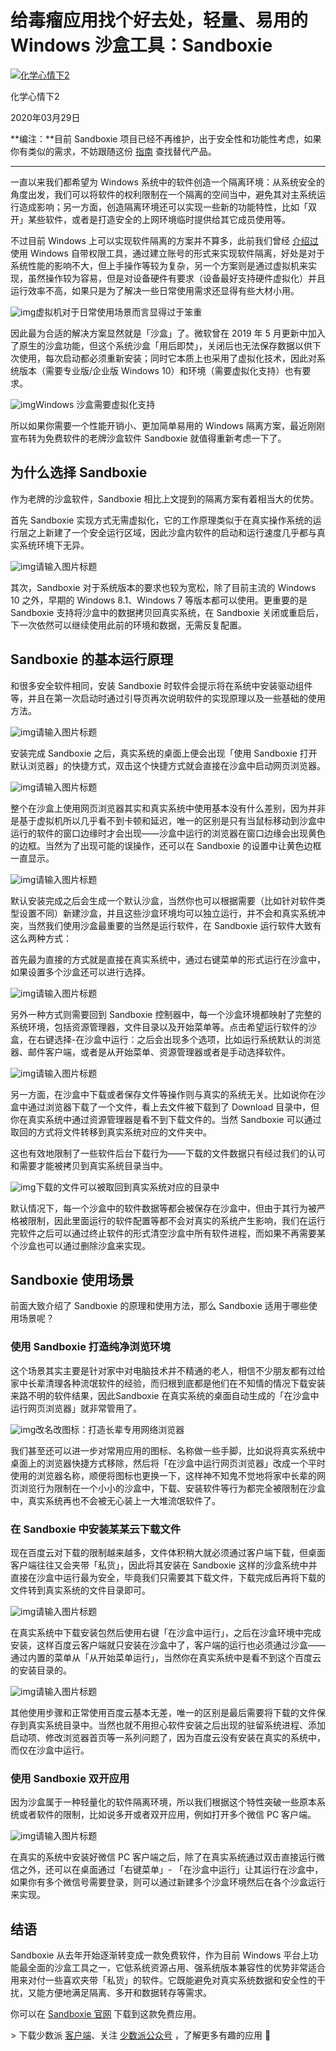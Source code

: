 # 给毒瘤应用找个好去处，轻量、易用的 Windows 沙盒工具：Sandboxie

[![化学心情下2](https://cdn.sspai.com/attachment/origin/2014/07/14/82455.jpg?imageMogr2/auto-orient/quality/95/thumbnail/!64x64r/gravity/Center/crop/64x64/interlace/1)](https://sspai.com/u/liuxiaofengone/updates)

化学心情下2

2020年03月29日

**编注：**目前 Sandboxie 项目已经不再维护，出于安全性和功能性考虑，如果你有类似的需求，不妨跟随这份 [指南](https://comparite.ch/sandboxing) 查找替代产品。

------

一直以来我们都希望为 Windows 系统中的软件创造一个隔离环境：从系统安全的角度出发，我们可以将软件的权利限制在一个隔离的空间当中，避免其对主系统运行造成影响；另一方面，创造隔离环境还可以实现一些新的功能特性，比如「双开」某些软件，或者是打造安全的上网环境临时提供给其它成员使用等。

不过目前 Windows 上可以实现软件隔离的方案并不算多，此前我们曾经 [介绍过](https://sspai.com/post/58668) 使用 Windows 自带权限工具，通过建立账号的形式来实现软件隔离，好处是对于系统性能的影响不大，但上手操作等较为复杂，另一个方案则是通过虚拟机来实现，虽然操作较为容易，但是对设备硬件有要求（设备最好支持硬件虚拟化）并且运行效率不高，如果只是为了解决一些日常使用需求还显得有些大材小用。

![img](https://cdn.sspai.com/2020/03/14/276ebc4fe26aed0bebc476f888f07ff2.png?imageView2/2/w/1120/q/90/interlace/1/ignore-error/1)虚拟机对于日常使用场景而言显得过于笨重

因此最为合适的解决方案显然就是「沙盒」了。微软曾在 2019 年 5 月更新中加入了原生的沙盒功能，但这个系统沙盒「用后即焚」，关闭后也无法保存数据以供下次使用，每次启动都必须重新安装；同时它本质上也采用了虚拟化技术，因此对系统版本（需要专业版/企业版 Windows 10）和环境（需要虚拟化支持）也有要求。

![img](https://cdn.sspai.com/2020/03/29/f565d87222a1f405a7edbfcac438b09d.png?imageView2/2/w/1120/q/90/interlace/1/ignore-error/1)Windows 沙盒需要虚拟化支持

所以如果你需要一个性能开销小、更加简单易用的 Windows 隔离方案，最近刚刚宣布转为免费软件的老牌沙盒软件 Sandboxie 就值得重新考虑一下了。

## 为什么选择 Sandboxie

作为老牌的沙盒软件，Sandboxie 相比上文提到的隔离方案有着相当大的优势。

首先 Sandboxie 实现方式无需虚拟化，它的工作原理类似于在真实操作系统的运行层之上新建了一个安全运行区域，因此沙盒内软件的启动和运行速度几乎都与真实系统环境下无异。

![img](https://cdn.sspai.com/2020/03/14/e00a52fbc6f2f0f4ff9747271fca6e3c.png?imageView2/2/w/1120/q/90/interlace/1/ignore-error/1)请输入图片标题

其次，Sandboxie 对于系统版本的要求也较为宽松，除了目前主流的 Windows 10 之外，早期的 Windows 8.1、Windows 7 等版本都可以使用。更重要的是 Sandboxie 支持将沙盒中的数据拷贝回真实系统，在 Sandboxie 关闭或重启后，下一次依然可以继续使用此前的环境和数据，无需反复配置。

## Sandboxie 的基本运行原理

和很多安全软件相同，安装 Sandboxie 时软件会提示将在系统中安装驱动组件等，并且在第一次启动时通过引导页再次说明软件的实现原理以及一些基础的使用方法。

![img](https://cdn.sspai.com/2020/03/14/bda7f87ad2a0219c16d79759d57facb2.gif)请输入图片标题

安装完成 Sandboxie 之后，真实系统的桌面上便会出现「使用 Sandboxie 打开默认浏览器」的快捷方式，双击这个快捷方式就会直接在沙盒中启动网页浏览器。

![img](https://cdn.sspai.com/2020/03/14/f0bf9edeeb4875f23bb00b481a248401.png?imageView2/2/w/1120/q/90/interlace/1/ignore-error/1)请输入图片标题

整个在沙盒上使用网页浏览器其实和真实系统中使用基本没有什么差别，因为并非是基于虚拟机所以几乎看不到卡顿和延迟，唯一的区别是只有当鼠标移动到沙盒中运行的软件的窗口边缘时才会出现——沙盒中运行的浏览器在窗口边缘会出现黄色的边框。当然为了出现可能的误操作，还可以在 Sandboxie 的设置中让黄色边框一直显示。

![img](https://cdn.sspai.com/2020/03/14/b7df3146b00423b83ec600b632b2a750.png?imageView2/2/w/1120/q/90/interlace/1/ignore-error/1)请输入图片标题

默认安装完成之后会生成一个默认沙盒，当然你也可以根据需要（比如针对软件类型设置不同）新建沙盒，并且这些沙盒环境均可以独立运行，并不会和真实系统冲突，当然我们使用沙盒最重要的当然是运行软件，在 Sandboxie 运行软件大致有这么两种方式：

首先最为直接的方式就是直接在真实系统中，通过右键菜单的形式运行在沙盒中，如果设置多个沙盒还可以进行选择。

![img](https://cdn.sspai.com/2020/03/14/4b9a1fe5c3df35adc300a774b71d2679.png?imageView2/2/w/1120/q/90/interlace/1/ignore-error/1)请输入图片标题

另外一种方式则需要回到 Sandboxie 控制器中，每一个沙盒环境都映射了完整的系统环境，包括资源管理器，文件目录以及开始菜单等。点击希望运行软件的沙盒，在右键选择-在沙盒中运行：之后会出现多个选项，比如运行系统默认的浏览器、邮件客户端，或者是从开始菜单、资源管理器或者是手动选择软件。

![img](https://cdn.sspai.com/2020/03/14/933318cf1e0182c92b1b3a254664de86.png?imageView2/2/w/1120/q/90/interlace/1/ignore-error/1)请输入图片标题

另一方面，在沙盒中下载或者保存文件等操作则与真实的系统无关。比如说你在沙盒中通过浏览器下载了一个文件，看上去文件被下载到了 Download 目录中，但你在真实系统中通过资源管理器是看不到下载文件的。当然 Sandboxie 可以通过取回的方式将文件转移到真实系统对应的文件夹中。

这也有效地限制了一些软件后台下载行为——下载的文件数据只有经过我们的认可和需要才能被拷贝到真实系统目录当中。
 

![img](https://cdn.sspai.com/2020/03/14/4a93e3e15d63c29a9798ec388e1c1197.png?imageView2/2/w/1120/q/90/interlace/1/ignore-error/1)下载的文件可以被取回到真实系统对应的目录中

默认情况下，每一个沙盒中的软件数据等都会被保存在沙盒中，但由于其行为被严格被限制，因此里面运行的软件配置等都不会对真实的系统产生影响，我们在运行完软件之后可以通过终止软件的形式清空沙盒中所有软件进程，而如果不再需要某个沙盒也可以通过删除沙盒来实现。

## Sandboxie 使用场景

前面大致介绍了 Sandboxie 的原理和使用方法，那么 Sandboxie 适用于哪些使用场景呢？

### 使用 Sandboxie 打造纯净浏览环境

这个场景其实主要是针对家中对电脑技术并不精通的老人，相信不少朋友都有过给家中长辈清理各种流氓软件的经验，而归根到底都是他们在不知情的情况下载安装来路不明的软件结果，因此Sandboxie 在真实系统的桌面自动生成的「在沙盒中运行网页浏览器」就非常管用了。

![img](https://cdn.sspai.com/2020/03/14/25542f377a7b36c460ae1629c47e22cb.png?imageView2/2/w/1120/q/90/interlace/1/ignore-error/1)改名改图标：打造长辈专用网络浏览器

我们甚至还可以进一步对常用应用的图标、名称做一些手脚，比如说将真实系统中桌面上的浏览器快捷方式移除，然后将「在沙盒中运行网页浏览器」改成一个平时使用的浏览器名称，顺便将图标也更换一下，这样神不知鬼不觉地将家中长辈的网页浏览行为限制在一个小小的沙盒中，下载、安装软件等行为都完全被限制在沙盒中，真实系统再也不会被无心装上一大堆流氓软件了。

### 在 Sandboxie 中安装某某云下载文件

现在百度云对下载的限制越来越多，文件体积稍大就必须通过客户端下载，但桌面客户端往往又会夹带「私货」，因此将其安装在 Sandboxie 这样的沙盒系统中并直接在沙盒中运行最为安全，毕竟我们只需要其下载文件，下载完成后再将下载的文件转到真实系统的文件目录即可。

![img](https://cdn.sspai.com/2020/03/14/9295ddd250ad473de927048db8fabb89.png?imageView2/2/w/1120/q/90/interlace/1/ignore-error/1)请输入图片标题

在真实系统中下载安装包然后使用右键「在沙盒中运行」，之后在沙盒环境中完成安装，这样百度云客户端就只安装在沙盒中了，客户端的运行也必须通过沙盒——通过内置的菜单从「从开始菜单运行」，当然你在真实系统中是看不到这个百度云的安装目录的。

![img](https://cdn.sspai.com/2020/03/14/3d2af3915dd23b04132c8a9263608103.png?imageView2/2/w/1120/q/90/interlace/1/ignore-error/1)请输入图片标题

其他使用步骤和正常使用百度云基本无差，唯一的区别是最后需要将下载的文件保存到真实系统目录中。当然也就不用担心软件安装之后出现的驻留系统进程、添加启动项、修改浏览器首页等一系列问题了，因为百度云没有安装在真实的系统中，而仅在沙盒中运行。

### 使用 Sandboxie 双开应用

因为沙盒属于一种轻量化的软件隔离环境，所以我们根据这个特性突破一些原本系统或者软件的限制，比如说多开或者双开应用，例如打开多个微信 PC 客户端。

![img](https://cdn.sspai.com/2020/03/14/66699896c3b4d314839aca4415fcd85b.png?imageView2/2/w/1120/q/90/interlace/1/ignore-error/1)请输入图片标题

在真实的系统中安装好微信 PC 客户端之后，除了在真实系统通过双击直接运行微信之外，还可以在桌面通过「右键菜单」- 「在沙盒中运行」让其运行在沙盒中，如果你有多个微信号需要登录，则可以通过新建多个沙盒环境然后在各个沙盒运行来实现。

## 结语

Sandboxie 从去年开始逐渐转变成一款免费软件，作为目前 Windows 平台上功能最全面的沙盒工具之一，它低系统资源占用、强系统版本兼容性的优势非常适合用来对付一些喜欢夹带「私货」的软件。它既能避免对真实系统数据和安全性的干扰，又能方便地满足隔离、多开和数据转存等需求。

你可以在 [Sandboxie 官网](https://www.sandboxie.com/) 下载到这款免费应用。

\> 下载少数派 [客户端](https://sspai.com/page/client)、关注 [少数派公众号](https://sspai.com/s/J71e) ，了解更多有趣的应用 🚀